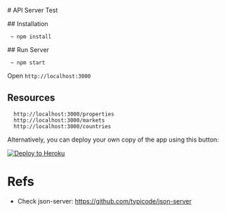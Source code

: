 # API Server Test

## Installation

```
 ~ npm install
```

## Run Server

```
 ~ npm start
```

Open `http://localhost:3000`

## Resources

```
  http://localhost:3000/properties
  http://localhost:3000/markets
  http://localhost:3000/countries
```

Alternatively, you can deploy your own copy of the app using this button:

[![Deploy to Heroku](https://www.herokucdn.com/deploy/button.png)](https://heroku.com/deploy)

# Refs
 * Check json-server: https://github.com/typicode/json-server
